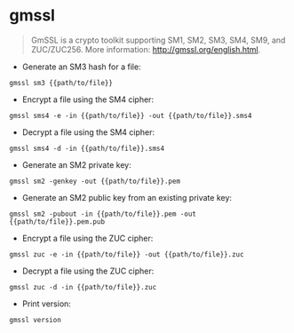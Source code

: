 # gmssl

> GmSSL is a crypto toolkit supporting SM1, SM2, SM3, SM4, SM9, and ZUC/ZUC256.
> More information: <http://gmssl.org/english.html>.

- Generate an SM3 hash for a file:

`gmssl sm3 {{path/to/file}}`

- Encrypt a file using the SM4 cipher:

`gmssl sms4 -e -in {{path/to/file}} -out {{path/to/file}}.sms4`

- Decrypt a file using the SM4 cipher:

`gmssl sms4 -d -in {{path/to/file}}.sms4`

- Generate an SM2 private key:

`gmssl sm2 -genkey -out {{path/to/file}}.pem`

- Generate an SM2 public key from an existing private key:

`gmssl sm2 -pubout -in {{path/to/file}}.pem -out {{path/to/file}}.pem.pub`

- Encrypt a file using the ZUC cipher:

`gmssl zuc -e -in {{path/to/file}} -out {{path/to/file}}.zuc`

- Decrypt a file using the ZUC cipher:

`gmssl zuc -d -in {{path/to/file}}.zuc`

- Print version:

`gmssl version`
